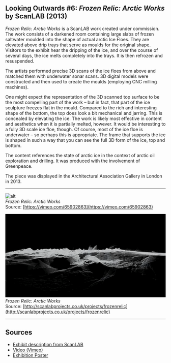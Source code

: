 ## Looking Outwards #6: *Frozen Relic: Arctic Works* by ScanLAB (2013)

*Frozen Relic: Arctic Works* is a ScanLAB work created under commission. The work consists of a darkened room containing large slabs of frozen saltwater moulded into the shape of actual arctic Ice Floes. They are elevated above drip trays that serve as moulds for the original shape. Visitors to the exhibit hear the dripping of the ice, and over the course of several days, the ice melts completely into the trays. It is then refrozen and resuspended.

The artists performed precise 3D scans of the ice floes from above and matched them with underwater sonar scans. 3D digital models were constructed and then used to create the moulds (employing CNC milling machines).

One might expect the representation of the 3D scanned top surface to be the most compelling part of the work – but in fact, that part of the ice sculpture freezes flat in the mould. Compared to the rich and interesting shape of the bottom, the top does look a bit mechanical and jarring. This is concealed by elevating the ice. The work is likely most effective in content and aesthetics when it is partially melted, however. It would be interesting to a fully 3D scale ice floe, though. Of course, most of the ice floe is underwater – so perhaps this is appropriate. The frame that supports the ice is shaped in such a way that you can see the full 3D form of the ice, top and bottom.

The content references the state of arctic ice in the context of arctic oil exploration and drilling. It was produced with the involvement of Greenpeace.

The piece was displayed in the Architectural Association Gallery in London in 2013.


---

![alt](./media/lookingoutwards/6-2.jpg)  
*Frozen Relic: Arctic Works*   
Source: [https://vimeo.com/65902863](https://vimeo.com/65902863)

![alt](./media/lookingoutwards/6-1.gif)  
*Frozen Relic: Arctic Works*   
Source: [http://scanlabprojects.co.uk/projects/frozenrelic](http://scanlabprojects.co.uk/projects/frozenrelic) 


---

## Sources
- [Exhibit description from ScanLAB](http://scanlabprojects.co.uk/projects/frozenrelic)
- [Video (Vimeo)](https://vimeo.com/65902863)
- [Exhibition Poster](http://scanlabprojects.co.uk/assets/AA_Exhibition_Guide_ScanLAB_Projects.pdf)